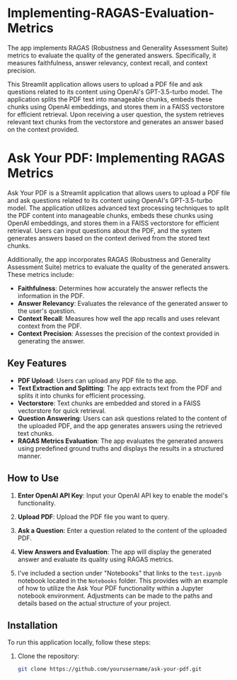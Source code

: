 # Implementing-RAGAS-Evaluation-Metrics
The app implements RAGAS (Robustness and Generality Assessment Suite) metrics to evaluate the quality of the generated answers. Specifically, it measures faithfulness, answer relevancy, context recall, and context precision.

This Streamlit application allows users to upload a PDF file and ask questions related to its content using OpenAI's GPT-3.5-turbo model. The application splits the PDF text into manageable chunks, embeds these chunks using OpenAI embeddings, and stores them in a FAISS vectorstore for efficient retrieval. Upon receiving a user question, the system retrieves relevant text chunks from the vectorstore and generates an answer based on the context provided.


# Ask Your PDF: Implementing RAGAS Metrics

Ask Your PDF is a Streamlit application that allows users to upload a PDF file and ask questions related to its content using OpenAI's GPT-3.5-turbo model. The application utilizes advanced text processing techniques to split the PDF content into manageable chunks, embeds these chunks using OpenAI embeddings, and stores them in a FAISS vectorstore for efficient retrieval. Users can input questions about the PDF, and the system generates answers based on the context derived from the stored text chunks.

Additionally, the app incorporates RAGAS (Robustness and Generality Assessment Suite) metrics to evaluate the quality of the generated answers. These metrics include:
- **Faithfulness**: Determines how accurately the answer reflects the information in the PDF.
- **Answer Relevancy**: Evaluates the relevance of the generated answer to the user's question.
- **Context Recall**: Measures how well the app recalls and uses relevant context from the PDF.
- **Context Precision**: Assesses the precision of the context provided in generating the answer.

## Key Features
- **PDF Upload**: Users can upload any PDF file to the app.
- **Text Extraction and Splitting**: The app extracts text from the PDF and splits it into chunks for efficient processing.
- **Vectorstore**: Text chunks are embedded and stored in a FAISS vectorstore for quick retrieval.
- **Question Answering**: Users can ask questions related to the content of the uploaded PDF, and the app generates answers using the retrieved text chunks.
- **RAGAS Metrics Evaluation**: The app evaluates the generated answers using predefined ground truths and displays the results in a structured manner.

## How to Use
1. **Enter OpenAI API Key**: Input your OpenAI API key to enable the model's functionality.
2. **Upload PDF**: Upload the PDF file you want to query.
3. **Ask a Question**: Enter a question related to the content of the uploaded PDF.
4. **View Answers and Evaluation**: The app will display the generated answer and evaluate its quality using RAGAS metrics.

5. I've included a section under "Notebooks" that links to the `test.ipynb` notebook located in the `Notebooks` folder. This provides with an example of how to utilize the Ask Your PDF functionality within a Jupyter notebook environment. Adjustments can be made to the paths and details based on the actual structure of your project.


## Installation
To run this application locally, follow these steps:

1. Clone the repository:
   ```bash
   git clone https://github.com/yourusername/ask-your-pdf.git

